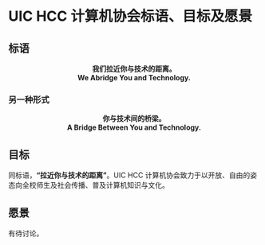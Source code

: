 # UIC HCC 计算机协会标语、目标及愿景

## 标语

<center>
  <h4 style="margin:0">我们拉近你与技术的距离。</h4>
  <h4 style="margin:0">We Abridge You and Technology.</h4>
</center>

### 另一种形式

<center>
  <h4 style="margin:0">你与技术间的桥梁。</h4>
  <h4 style="margin:0">A Bridge Between You and Technology.</h4>
</center>

## 目标

同标语，**“拉近你与技术的距离”**。UIC HCC 计算机协会致力于以开放、自由的姿态向全校师生及社会传播、普及计算机知识与文化。

## 愿景

有待讨论。
